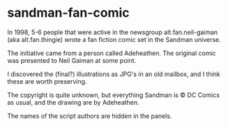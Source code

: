 # sandman-fan-comic

In 1998, 5-6 people that were active in the newsgroup alt.fan.neil-gaiman (aka alt.fan.thingie) wrote a fan fiction comic set in the Sandman universe.

The initiative came from a person called Adeheathen. The original comic was presented to Neil Gaiman at some point.

I discovered the (final?) illustrations as JPG's in an old mailbox, and I think these are worth preserving.

The copyright is quite unknown, but everything Sandman is &copy; DC Comics as usual, and the drawing are by Adeheathen.

The names of the script authors are hidden in the panels.
